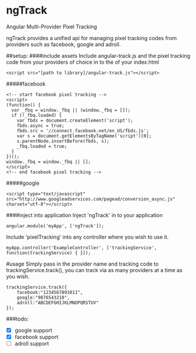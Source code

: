 # ngTrack
Angular Multi-Provider Pixel Tracking

ngTrack provides a unified api for managing pixel tracking codes from providers such as facebook, google and adroll.

##setup:
####include assets
Include angular-track.js and the pixel tracking code from your providers of choice in to the <head> of your index.html

```
<script src="[path to library]/angular-track.js"></script>
```

#####facebook
```
<!-- start facebook pixel tracking -->
<script>
(function() {
  var _fbq = window._fbq || (window._fbq = []);
  if (!_fbq.loaded) {
    var fbds = document.createElement('script');
    fbds.async = true;
    fbds.src = '//connect.facebook.net/en_US/fbds.js';
    var s = document.getElementsByTagName('script')[0];
    s.parentNode.insertBefore(fbds, s);
    _fbq.loaded = true;
  }
})();
window._fbq = window._fbq || [];
</script>
<!-- end facebook pixel tracking -->
 ```

#####google
```
<script type="text/javascript" src="http://www.googleadservices.com/pagead/conversion_async.js" charset="utf-8"></script>
```

####inject into application
Inject 'ngTrack' in to your application
```
angular.module('myApp', ['ngTrack']);
```  

Include 'pixelTracking' into any controller where you wish to use it.
```
myApp.controller('ExampleController', ['trackingService', function(trackingService) { }]);
```


#usage
Simply pass in the provider name and tracking code to trackingService.track(), you can track via as many providers at a time as you wish.
```
trackingService.track({
    facebook:"1234567891011",
    google:"9876543210",
    adroll:"ABCDEFGHIJKLMNOPQRSTUV"
});
```

###todo:
- [x] google support
- [x] facebook support
- [ ] adroll support
